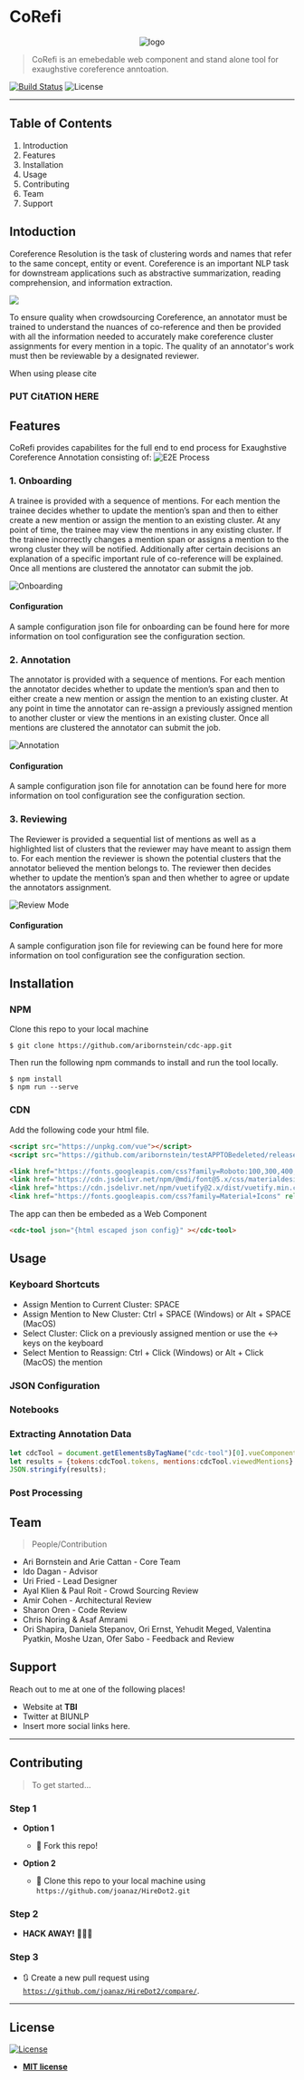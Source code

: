# CoRefi

<span style="display:block;text-align:center">![logo](https://cdn-images-1.medium.com/max/800/1*Q9bXCpOcpxlQ0olOZrcrDw.jpeg)</span>


> CoRefi is an emebedable web component and stand alone tool for exaughstive coreference anntoation. 


[![Build Status](http://img.shields.io/travis/badges/badgerbadgerbadger.svg?style=flat-square)](https://travis-ci.org/badges/badgerbadgerbadger)  ![License](http://img.shields.io/:license-mit-blue.svg?style=flat-square)

---

## Table of Contents 

1. Introduction 
2. Features
3. Installation
4. Usage
5. Contributing
6. Team
7. Support

## Intoduction 

Coreference Resolution is the task of clustering words and names that refer to the same concept, entity or event. Coreference is an important NLP task for downstream applications such as abstractive summarization, reading comprehension, and information extraction. 

![](https://cdn-images-1.medium.com/max/800/0*DqTwuASwM-JUgBoN)

To ensure quality when crowdsourcing Coreference, an annotator must be trained to understand the nuances of co-reference and then be provided with all the information needed to accurately make coreference cluster assignments for every mention in a topic. The quality of an annotator's work must then be reviewable by a designated reviewer.

When using please cite

### PUT CitATION HERE

## Features

CoRefi provides capabilites for the full end to end process for Exaughstive Coreference Annotation consisting of:
![E2E Process](https://cdn-images-1.medium.com/max/800/1*PkVBeqteVqxfljbqSY1qww.png)

### 1. Onboarding

A trainee is provided with a sequence of mentions. For each mention the trainee decides whether to update the mention’s span and then to either create a new mention or assign the mention to an existing cluster.  At any point of time, the trainee may view the mentions in any existing cluster. If the trainee incorrectly changes a mention span or assigns a mention to the wrong cluster they will be notified. Additionally after certain decisions an explanation of a specific important rule of co-reference will be explained. Once all mentions are clustered the annotator can submit the job.

![Onboarding](https://cdn-images-1.medium.com/max/1200/0*8O3CzPy7vSHy_a3p.gif)


#### Configuration
A sample configuration json file for onboarding can be found here for more information on tool configuration see the configuration section.


### 2. Annotation 

The annotator is provided with a sequence of mentions. For each mention the annotator decides whether to update the mention’s span and then to either create a new mention or assign the mention to an existing cluster.  At any point in time the annotator can re-assign a previously assigned mention to another cluster or view the mentions in an existing cluster. Once all mentions are clustered the annotator can submit the job.

![Annotation](https://cdn-images-1.medium.com/max/1200/1*CY4WATkSvpXW-ltpvzBtrw.png)


#### Configuration
A sample configuration json file for annotation can be found here for more information on tool configuration see the configuration section.

### 3. Reviewing 

The Reviewer is provided a sequential list of mentions as well as a highlighted list of clusters that the reviewer may have meant to assign them to. For each mention the reviewer is shown the potential clusters that the annotator believed the mention belongs to. The reviewer then  decides whether to update the mention’s span and then whether to agree or update the annotators assignment. 

![Review Mode](https://cdn-images-1.medium.com/max/1200/1*DKmZyMjJNmYC4EGI7KJFrg.jpeg)

#### Configuration
A sample configuration json file for reviewing can be found here for more information on tool configuration see the configuration section.

## Installation

### NPM 

Clone this repo to your local machine 

```shell 
$ git clone https://github.com/aribornstein/cdc-app.git
```

Then run the following npm commands to install and run the tool locally.
```shell
$ npm install
$ npm run --serve 
```

### CDN
Add the following code your html file.

```html
<script src="https://unpkg.com/vue"></script>
<script src="https://github.com/aribornstein/testAPPTOBedeleted/releases/download/0.0.1/cdc-tool.min.js"></script>

<link href="https://fonts.googleapis.com/css?family=Roboto:100,300,400,500,700,900" rel="stylesheet">
<link href="https://cdn.jsdelivr.net/npm/@mdi/font@5.x/css/materialdesignicons.min.css" rel="stylesheet">
<link href="https://cdn.jsdelivr.net/npm/vuetify@2.x/dist/vuetify.min.css" rel="stylesheet">
<link href="https://fonts.googleapis.com/css?family=Material+Icons" rel="stylesheet">
```

The app can then be embeded as a Web Component

```html
<cdc-tool json="{html escaped json config}" ></cdc-tool>
```

## Usage 

### Keyboard Shortcuts
- Assign Mention to Current Cluster: SPACE
- Assign Mention to New Cluster: Ctrl + SPACE (Windows) or Alt + SPACE (MacOS)
- Select Cluster: Click on a previously assigned mention or use the ↔ keys on the keyboard
- Select Mention to Reassign: Ctrl + Click (Windows) or Alt + Click (MacOS) the mention

### JSON Configuration

### Notebooks

### Extracting Annotation Data

```javascript
let cdcTool = document.getElementsByTagName("cdc-tool")[0].vueComponent;
let results = {tokens:cdcTool.tokens, mentions:cdcTool.viewedMentions}
JSON.stringify(results);
```

### Post Processing


## Team

> People/Contribution

- Ari Bornstein and Arie Cattan - Core Team
- Ido Dagan - Advisor
- Uri Fried - Lead Designer
- Ayal Klien & Paul Roit - Crowd Sourcing Review 
- Amir Cohen - Architectural Review
- Sharon Oren - Code Review
- Chris Noring & Asaf Amrami
- Ori Shapira, Daniela Stepanov, Ori Ernst, Yehudit Meged, Valentina Pyatkin, Moshe Uzan, Ofer Sabo - Feedback and Review


## Support

Reach out to me at one of the following places!

- Website at **TBI**
- Twitter at BIUNLP
- Insert more social links here.

---

## Contributing

> To get started...

### Step 1

- **Option 1**
    - 🍴 Fork this repo!

- **Option 2**
    - 👯 Clone this repo to your local machine using `https://github.com/joanaz/HireDot2.git`

### Step 2

- **HACK AWAY!** 🔨🔨🔨

### Step 3

- 🔃 Create a new pull request using <a href="https://github.com/joanaz/HireDot2/compare/" target="_blank">`https://github.com/joanaz/HireDot2/compare/`</a>.

---

## License

[![License](http://img.shields.io/:license-mit-blue.svg?style=flat-square)](http://badges.mit-license.org)

- **[MIT license](http://opensource.org/licenses/mit-license.php)**
